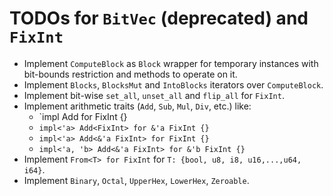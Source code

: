TODOs for `BitVec` (deprecated) and `FixInt`
=============================================

- Implement `ComputeBlock` as `Block` wrapper for temporary instances with bit-bounds restriction and methods to operate on it.
- Implement `Blocks`, `BlocksMut` and `IntoBlocks` iterators over `ComputeBlock`.
- Implement bit-wise `set_all`, `unset_all` and `flip_all` for `FixInt`.
- Implement arithmetic traits (`Add`, `Sub`, `Mul`, `Div`, etc.) like:
	- `impl Add<FixInt> for FixInt {}
	- `impl<'a> Add<FixInt> for &'a FixInt {}`
	- `impl<'a> Add<&'a FixInt> for FixInt {}`
	- `impl<'a, 'b> Add<&'a FixInt> for &'b FixInt {}`
- Implement `From<T> for FixInt` for `T: {bool, u8, i8, u16,...,u64, i64}`.
- Implement `Binary`, `Octal`, `UpperHex`, `LowerHex`, `Zeroable`.
